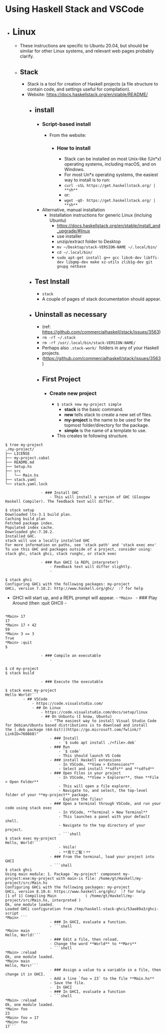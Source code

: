Using Haskell Stack and VSCode
=====
- # Linux
    - These instructions are specific to Ubuntu 20.04, but should be similar for other Linux systems, and relevant web pages probably clarify.
    - ## Stack 
        - Stack is a tool for creation of Haskell projects (a file structure to contain code, and settings useful for compilation).
        - Website:  https://docs.haskellstack.org/en/stable/README/
            - ## install
                - ### Script-based install
                    - From the website:
                        - ### How to install
                            - Stack can be installed on most Unix-like (Un*x) operating systems, including macOS, and on Windows.
                            - For most Un*x operating systems, the easiest way to install is to run:
                            - `curl -sSL https://get.haskellstack.org/ | **sh**`
                            - or:
                            - `wget -qO- https://get.haskellstack.org/ | **sh**`
                - Alternative, manual installation
                    - Installation instructions for generic Linux (incluing Ubuntu)
                        - https://docs.haskellstack.org/en/stable/install_and_upgrade/#linux
                        - use installer
                        - unzip/extract folder to Desktop
                        - `mv ~/Desktop/stack-VERSION-NAME ~/.local/bin/` 
                        - `cd ~/.local/bin/`
                        - `sudo apt-get install g++ gcc libc6-dev libffi-dev libgmp-dev make xz-utils zlib1g-dev git gnupg netbase`
            - ## Test Install
                - `stack`
                - A couple of pages of stack documentation should appear.
            - ## Uninstall as necessary
                - (ref: https://github.com/commercialhaskell/stack/issues/3563)
                - `rm -rf ~/.stack`
                - `rm -rf /usr/.local/bin/stack-VERSION-NAME/`
                - Perhaps also `.stack-work/`  folders in any of your Haskell projects.
                - (https://github.com/commercialhaskell/stack/issues/3563)
                - ## First Project
                    - ### Create new project
                        - `$ stack new my-project simple`
                            - **stack** is the basic command.
                            - **new** tells stack to create a new set of files.
                            - **my-project** is the name to be used for the topmost folder/directory for the package.
                            - **simple** is the name of a template to use.
                        - This creates te following structure.
```
$ tree my-project
./my-project/
├── LICENSE
├── my-project.cabal
├── README.md
├── Setup.hs
├── src
│   └── Main.hs
├── stack.yaml
└── stack.yaml.lock
```

                    - ### Install GHC
                        - This will install a version of GHC (Glasgow Haskell Compiler). The feedback text will differ.
                     

```
$ stack setup
Downloaded lts-3.1 build plan.    
Caching build plan
Fetched package index.
Populated index cache.
Downloaded ghc-7.10.2.
Installed GHC.
stack will use a locally installed GHC
For more information on paths, see 'stack path' and 'stack exec env'
To use this GHC and packages outside of a project, consider using:
stack ghc, stack ghci, stack runghc, or stack exec

```
                    - ### Run GHCI (a REPL interpreter)
                        - Feedback text will differ slightly.
                        - 
```
$ stack ghci
Configuring GHCi with the following packages: my-project
GHCi, version 7.10.2: http://www.haskell.org/ghc/  :? for help
```
 
 - GHCI will start up, and a REPL prompt will appear.
                        - `*Main> `
                    - ### Play Around (then :quit GHCI)
                        - 
```

*Main> 17
17
*Main> 17 + 42
59
*Main> 3 == 3
True
*Main> :quit
$ 
```

                    - ### Compile an executable
                        - 
```
$ cd my-project 
$ stack build
```
                    - ### Execute the executable
                        
```
$ stack exec my-project
Hello World!```
        - ## VSCode
            - https://code.visualstudio.com/
            - ## On Linux
                - https://code.visualstudio.com/docs/setup/linux
                - ## On Unbuntu (I know, Ubuntu)
                    - "The easiest way to install Visual Studio Code for Debian/Ubuntu based distributions is to download and install the [.deb package (64-bit)](https://go.microsoft.com/fwlink/?LinkID=760868)"
                    - ### Install
                        - `$ sudo apt install ./<file>.deb`
                    - ### Run
                        - `$ code`
                        - This should launch VS Code
                    - ### install Haskell extensions
                        - In VSCode, **View > Extensions**
                        - Select and install **sdfs** and **sdfsd**
                    - ### Open Files in your project
                        - In VSCode, **View > Explorer**, then **File > Open Folder**
                        - This will open a file explorer. 
                        - Navigate to, and select, the top-level folder of your **my-project** package.
                        - Explore the files!
                    - ### Open a terminal through VSCode, and run your code using stack exec
                        - In VSCode, **Terminal > New Terminal**
                        - This launches a panel with your default shell.
                        - Navigate to the top directory of your project.
                        - ```shell
$ stack exec my-project
Hello, World!```
                        - Voila! 
                        - **見てご覧！**
                    - ### From the terminal, load your project into GHCI
                    - ```shell
$ stack ghci
Using main module: 1. Package `my-project' component my-project:exe:my-project with main-is file: /home/gt/Haskell/my-project/src/Main.hs
Configuring GHCi with the following packages: my-project
GHCi, version 8.10.4: https://www.haskell.org/ghc/  :? for help
[1 of 1] Compiling Main             ( /home/gt/Haskell/my-project/src/Main.hs, interpreted )
Ok, one module loaded.
Loaded GHCi configuration from /tmp/haskell-stack-ghci/53ae89a3/ghci-script
*Main> ```
                    - ### In GHCI, evaluate a function.
                    - ```shell
*Main> main
Hello, World!```
                    - ### Edit a file, then reload.
                    - Change the word **World** to **Mars**
                    - ```shell
*Main> :reload
Ok, one module loaded.
*Main> main
Hello, Mars!```
                    - ### Assign a value to a variable in a file, then change it in GHCI.
                    - Add a line `foo = 23` to the file **Main.hs**
                    - Save the file.
                    -  In GHCI
                    - ### In GHCI, evaluate a function
                    - ```shell
*Main> :reload
Ok, one module loaded.
*Main> foo
23
*Main> foo = 17
*Main> foo
17```
